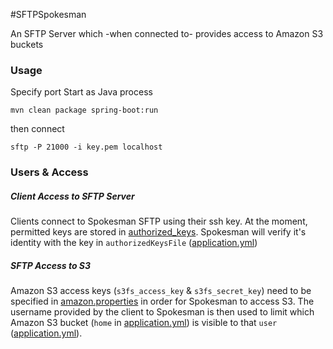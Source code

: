 #SFTPSpokesman

An SFTP Server which -when connected to- provides access to Amazon S3 buckets

### Usage

Specify port Start as Java process

```
mvn clean package spring-boot:run
```

then connect

```
sftp -P 21000 -i key.pem localhost
```

### Users & Access

##### Client Access to SFTP Server
 Clients connect to Spokesman SFTP using their ssh key.  At the moment, permitted keys are stored in [authorized_keys](https://github.com/evogirossdrew/sftpSpokesman/blob/master/src/main/resources/authorized_keys).  Spokesman will verify it's identity with the key in `authorizedKeysFile` ([application.yml](https://github.com/evogirossdrew/sftpSpokesman/blob/master/src/main/resources/application.yaml))
##### SFTP Access to S3  
 Amazon S3 access keys (`s3fs_access_key` & `s3fs_secret_key`) need to be specified in [amazon.properties](https://github.com/evogirossdrew/sftpSpokesman/blob/master/src/main/resources/amazon.properties) in order for Spokesman to access S3.
 The username provided by the client to Spokesman is then used to limit which Amazon S3 bucket (`home` in [application.yml](https://github.com/evogirossdrew/sftpSpokesman/blob/master/src/main/resources/application.yaml)) is visible to that `user` ([application.yml](https://github.com/evogirossdrew/sftpSpokesman/blob/master/src/main/resources/application.yaml)).

